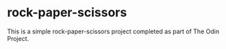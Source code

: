 # rock-paper-scissors

This is a simple rock-paper-scissors project completed as part of The Odin Project.